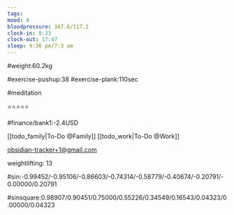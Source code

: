 ```yaml
---
tags: 
mood: 4
bloodpressure: 167.6/117.2
clock-in: 8:33
clock-out: 17:47
sleep: 9:36 pm/7:3 am
---
```


#weight:60.2kg

#exercise-pushup:38
#exercise-plank:110sec

#meditation

⭐⭐⭐⭐⭐

#finance/bank1:-2.4USD

[[todo_family|To-Do @Family]]
[[todo_work|To-Do @Work]]

obsidian-tracker+1@gmail.com

weightlifting: 13

#sin:-0.99452/-0.95106/-0.86603/-0.74314/-0.58779/-0.40674/-0.20791/-0.00000/0.20791

#sinsquare:0.98907/0.90451/0.75000/0.55226/0.34549/0.16543/0.04323/0.00000/0.04323

